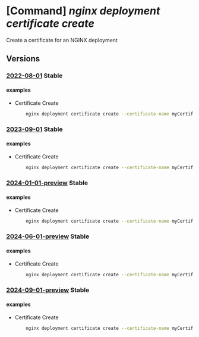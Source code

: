# [Command] _nginx deployment certificate create_

Create a certificate for an NGINX deployment

## Versions

### [2022-08-01](/Resources/mgmt-plane/L3N1YnNjcmlwdGlvbnMve30vcmVzb3VyY2Vncm91cHMve30vcHJvdmlkZXJzL25naW54Lm5naW54cGx1cy9uZ2lueGRlcGxveW1lbnRzL3t9L2NlcnRpZmljYXRlcy97fQ==/2022-08-01.xml) **Stable**

<!-- mgmt-plane /subscriptions/{}/resourcegroups/{}/providers/nginx.nginxplus/nginxdeployments/{}/certificates/{} 2022-08-01 -->

#### examples

- Certificate Create
    ```bash
        nginx deployment certificate create --certificate-name myCertificate --deployment-name myDeployment --resource-group myResourceGroup --certificate-path /etc/nginx/test.cert --key-path /etc/nginx/test.key --key-vault-secret-id keyVaultSecretId
    ```

### [2023-09-01](/Resources/mgmt-plane/L3N1YnNjcmlwdGlvbnMve30vcmVzb3VyY2Vncm91cHMve30vcHJvdmlkZXJzL25naW54Lm5naW54cGx1cy9uZ2lueGRlcGxveW1lbnRzL3t9L2NlcnRpZmljYXRlcy97fQ==/2023-09-01.xml) **Stable**

<!-- mgmt-plane /subscriptions/{}/resourcegroups/{}/providers/nginx.nginxplus/nginxdeployments/{}/certificates/{} 2023-09-01 -->

#### examples

- Certificate Create
    ```bash
        nginx deployment certificate create --certificate-name myCertificate --deployment-name myDeployment --resource-group myResourceGroup --certificate-path /etc/nginx/test.cert --key-path /etc/nginx/test.key --key-vault-secret-id keyVaultSecretId
    ```

### [2024-01-01-preview](/Resources/mgmt-plane/L3N1YnNjcmlwdGlvbnMve30vcmVzb3VyY2Vncm91cHMve30vcHJvdmlkZXJzL25naW54Lm5naW54cGx1cy9uZ2lueGRlcGxveW1lbnRzL3t9L2NlcnRpZmljYXRlcy97fQ==/2024-01-01-preview.xml) **Stable**

<!-- mgmt-plane /subscriptions/{}/resourcegroups/{}/providers/nginx.nginxplus/nginxdeployments/{}/certificates/{} 2024-01-01-preview -->

#### examples

- Certificate Create
    ```bash
        nginx deployment certificate create --certificate-name myCertificate --deployment-name myDeployment --resource-group myResourceGroup --certificate-path /etc/nginx/test.cert --key-path /etc/nginx/test.key --key-vault-secret-id keyVaultSecretId
    ```

### [2024-06-01-preview](/Resources/mgmt-plane/L3N1YnNjcmlwdGlvbnMve30vcmVzb3VyY2Vncm91cHMve30vcHJvdmlkZXJzL25naW54Lm5naW54cGx1cy9uZ2lueGRlcGxveW1lbnRzL3t9L2NlcnRpZmljYXRlcy97fQ==/2024-06-01-preview.xml) **Stable**

<!-- mgmt-plane /subscriptions/{}/resourcegroups/{}/providers/nginx.nginxplus/nginxdeployments/{}/certificates/{} 2024-06-01-preview -->

#### examples

- Certificate Create
    ```bash
        nginx deployment certificate create --certificate-name myCertificate --deployment-name myDeployment --resource-group myResourceGroup --certificate-path /etc/nginx/test.cert --key-path /etc/nginx/test.key --key-vault-secret-id keyVaultSecretId
    ```

### [2024-09-01-preview](/Resources/mgmt-plane/L3N1YnNjcmlwdGlvbnMve30vcmVzb3VyY2Vncm91cHMve30vcHJvdmlkZXJzL25naW54Lm5naW54cGx1cy9uZ2lueGRlcGxveW1lbnRzL3t9L2NlcnRpZmljYXRlcy97fQ==/2024-09-01-preview.xml) **Stable**

<!-- mgmt-plane /subscriptions/{}/resourcegroups/{}/providers/nginx.nginxplus/nginxdeployments/{}/certificates/{} 2024-09-01-preview -->

#### examples

- Certificate Create
    ```bash
        nginx deployment certificate create --certificate-name myCertificate --deployment-name myDeployment --resource-group myResourceGroup --certificate-path /etc/nginx/test.cert --key-path /etc/nginx/test.key --key-vault-secret-id keyVaultSecretId
    ```
